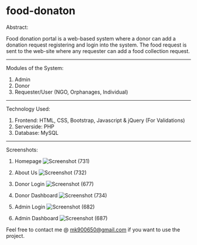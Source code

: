 # food-donaton

Abstract:

Food donation portal is a web-based system where a donor can add a donation request registering and login into the system. The food request is sent to the web-site
where any requester can add a food collection request.

-----------------------------------------------------------------------------------------------------------------------------------------------------------------------

Modules of the System:
1. Admin
2. Donor
3. Requester/User (NGO, Orphanages, Individual)

-----------------------------------------------------------------------------------------------------------------------------------------------------------------------

Technology Used:
1. Frontend: HTML, CSS, Bootstrap, Javascript & jQuery (For Validations)
2. Serverside: PHP
3. Database: MySQL

------------------------------------------------------------------------------------------------------------------------------------------------------------------------

Screenshots:

1. Homepage
![Screenshot (731)](https://user-images.githubusercontent.com/61697945/166097139-289ff73d-7e3d-4438-b855-232d62082503.png)

2. About Us
![Screenshot (732)](https://user-images.githubusercontent.com/61697945/166097148-1100116b-ee29-4c1c-bc2a-6e16704732da.png)

3. Donor Login 
![Screenshot (677)](https://user-images.githubusercontent.com/61697945/166097168-0c13a28a-7012-4839-97a2-c988b54671d3.png)

4. Donor Dashboard
![Screenshot (734)](https://user-images.githubusercontent.com/61697945/166097191-d13ab50a-b63c-48c2-9b3d-53c87cbd0561.png)

5. Admin Login
![Screenshot (682)](https://user-images.githubusercontent.com/61697945/166097205-efc90bcd-2d80-460f-a5e4-2b52364ec405.png)

6. Admin Dashboard
![Screenshot (687)](https://user-images.githubusercontent.com/61697945/166097221-67238f24-2b47-45ae-94e6-f7f04578229f.png)

Feel free to contact me @ mk900650@gmail.com if you want to use the project.
